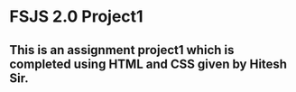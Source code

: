 # FSJS 2.0 Project1
## This is an assignment project1 which is completed using HTML and CSS given by Hitesh Sir.